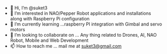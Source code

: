 - 👋 Hi, I’m @suket3
- 👀 I’m interested in NAO/Pepper Robot applications and installations along with Raspberry Pi configuration
- 🌱 I’m currently learning ...raspberry PI integration with Gimbal and servo motors
- 💞️ I’m looking to collaborate on ... Any thing related to Drones, AI, NAO Robot, Mobile and Web Development 
- 📫 How to reach me ... mail me at suket3@gmail.com

<!---
suket3/suket3 is a ✨ special ✨ repository because its `README.md` (this file) appears on your GitHub profile.
You can click the Preview link to take a look at your changes.
--->
